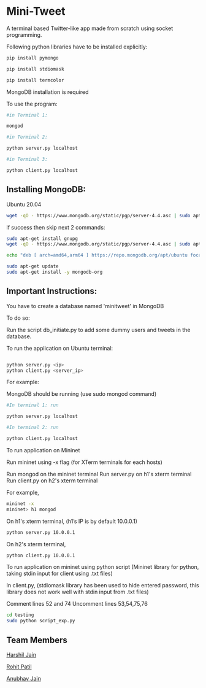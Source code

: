 # Mini-Tweet

A terminal based Twitter-like app made from scratch using socket programming.

Following python libraries have to be installed explicitly:

```bash
pip install pymongo

pip install stdiomask

pip install termcolor
```

MongoDB installation is required

To use the program:

```bash
#in Terminal 1: 

mongod

#in Terminal 2: 

python server.py localhost

#in Terminal 3: 

python client.py localhost

```

## Installing MongoDB:

Ubuntu 20.04

```bash
wget -qO - https://www.mongodb.org/static/pgp/server-4.4.asc | sudo apt-key add -
```

if success then skip next 2 commands:
```bash
sudo apt-get install gnupg
wget -qO - https://www.mongodb.org/static/pgp/server-4.4.asc | sudo apt-key add -
```

```bash
echo "deb [ arch=amd64,arm64 ] https://repo.mongodb.org/apt/ubuntu focal/mongodb-org/4.4 multiverse" | sudo tee /etc/apt/sources.list.d/mongodb-org-4.4.list

sudo apt-get update
sudo apt-get install -y mongodb-org
```


## Important Instructions: 

You have to create a database named 'minitweet' in MongoDB

To do so:

Run the script db_initiate.py to add some dummy users and tweets in the database.


To run the application on Ubuntu terminal:

```bash

python server.py <ip>
python client.py <server_ip>
```

For example: 

MongoDB should be running (use sudo mongod command)

```bash
#In terminal 1: run 

python server.py localhost
```
```bash
#In terminal 2: run

python client.py localhost
```

To run application on Mininet

Run mininet using -x flag (for XTerm terminals for each hosts)

Run mongod on the mininet terminal
Run server.py on h1's xterm terminal 
Run client.py on h2's xterm terminal

For example,

```bash
mininet -x
mininet> h1 mongod

```

On h1's xterm terminal, (h1’s IP is by default 10.0.0.1)

```bash
python server.py 10.0.0.1 
```

On h2's xterm terminal,

```bash
python client.py 10.0.0.1
```

To run application on mininet using python script (Mininet library for python, taking stdin input for client using .txt files) 

In client.py,
(stdiomask library has been used to hide entered password, this library does not work well with stdin input from .txt files)

Comment lines 52 and 74 
Uncomment lines 53,54,75,76

```bash
cd testing
sudo python script_exp.py
```

## Team Members

[Harshil Jain](https://github.com/jain-harshil)

[Rohit Patil](https://github.com/rohitshantarampatil)

[Anubhav Jain](https://github.com/anubhavj0810)
